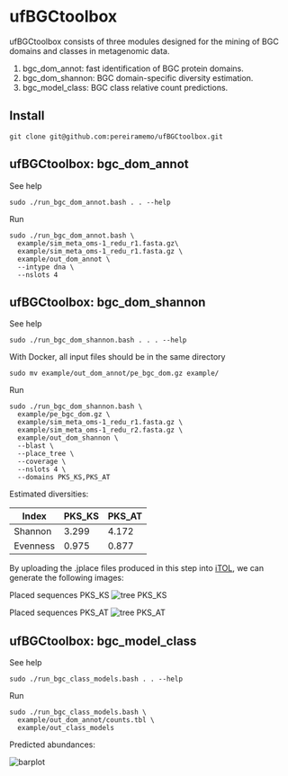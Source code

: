 # ufBGCtoolbox
ufBGCtoolbox consists of three modules designed for the mining of BGC domains 
and classes in metagenomic data.  
1. bgc_dom_annot: fast identification of BGC protein domains.  
2. bgc_dom_shannon: BGC domain-specific diversity estimation.  
3. bgc_model_class: BGC class relative count predictions.  

## Install

```
git clone git@github.com:pereiramemo/ufBGCtoolbox.git
```

## ufBGCtoolbox: bgc_dom_annot

See help
```
sudo ./run_bgc_dom_annot.bash . . --help
```

Run 
```
sudo ./run_bgc_dom_annot.bash \
  example/sim_meta_oms-1_redu_r1.fasta.gz\
  example/sim_meta_oms-1_redu_r1.fasta.gz \
  example/out_dom_annot \
  --intype dna \
  --nslots 4
```

## ufBGCtoolbox: bgc_dom_shannon

See help
```
sudo ./run_bgc_dom_shannon.bash . . . --help
```

With Docker, all input files should be in the same directory

```
sudo mv example/out_dom_annot/pe_bgc_dom.gz example/
```
Run
```
sudo ./run_bgc_dom_shannon.bash \
  example/pe_bgc_dom.gz \
  example/sim_meta_oms-1_redu_r1.fasta.gz \
  example/sim_meta_oms-1_redu_r2.fasta.gz \
  example/out_dom_shannon \
  --blast \
  --place_tree \
  --coverage \
  --nslots 4 \
  --domains PKS_KS,PKS_AT
```

Estimated diversities:

Index | PKS_KS | PKS_AT
---|---|---
Shannon | 3.299 | 4.172
Evenness | 0.975 | 0.877	

By uploading the .jplace files produced in this step into [iTOL](https://itol.embl.de/), we can generate the following images:

Placed sequences PKS_KS
![tree PKS_KS](https://github.com/pereiramemo/ufBGCtoolbox/blob/master/example/PKS_KS_placed_seqs.png)

Placed sequences PKS_AT
![tree PKS_AT](https://github.com/pereiramemo/ufBGCtoolbox/blob/master/example/PKS_AT_placed_seqs.png)


## ufBGCtoolbox: bgc_model_class

See help
```
sudo ./run_bgc_class_models.bash . . --help
```

Run 
```
sudo ./run_bgc_class_models.bash \
  example/out_dom_annot/counts.tbl \
  example/out_class_models
```

Predicted abundances:

![barplot](https://github.com/pereiramemo/ufBGCtoolbox/blob/master/example/bgc_class_pred.png)
